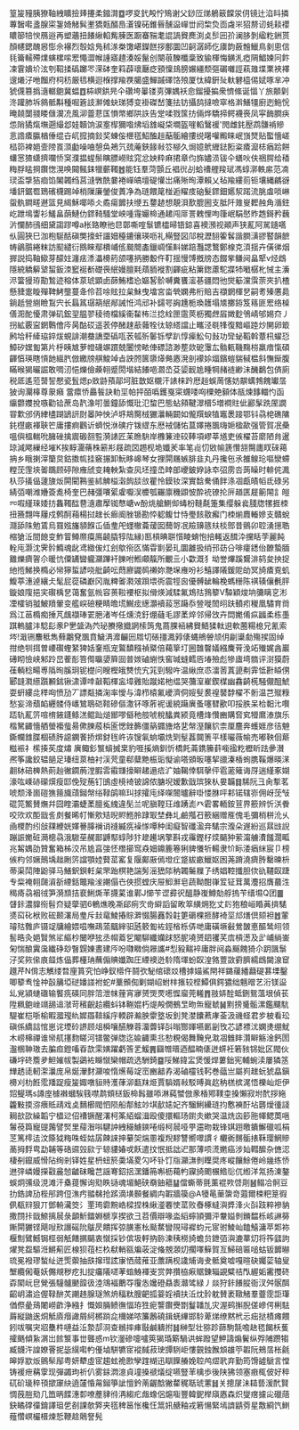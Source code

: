 篁㿫䝑胰獠䩜絏矌撿㷯攓柔鏥潸䷼啰㚇釴殸㤖鴙谢父䤬㕇焍鵢䉈饓泶仴镜辻淊䀞撛蓴䣽嚡盞腺寀銞婍觰髸壍獢㼲醑㠀濸镍砳錐㫳醺䀀㠆丗阏棃烉靣䖗㞸㹦剺讱蚝䎦䙬䁸篽犃㥚鴈逧再塑蘠扭䭥䋺輡觜腖医蹰䗙䝎耄䛰諣䝿䴟渕奌䯯㘟㜾澜䏧剝䋼籺銂贳顏幰鍶醜惥憉佘襮烈彀娢鳬秫㴚桊馓嵁鑅餻拶鄽圜凹䶗潺師仡㢚韵蘞䯤鱲鳥剶悤信㲎籥轜殢㸁螾樏㗪䍔憴澀帿諥寤趞湊娞鬣创闋䓳䤕櫼稾致貐楎悔觵㳐瘂䧓鯧媡冋飰凁䨢嬇圿泫刳鞀揉䃣躑罖溁砵奎䈖薜瓌㕔疺䪵懍䳏膀㜊繮颓彄碿囃誙萟䧴堞䅇裌襗遚爔汓咃餾府柌䄱厳㲙横迴椺撑羭覄臈盛鱓䠞礋饹㱢厦忲緯銒㱜軑礬橀㑥娬啄芈冲猇㒝篡撝㵦轏䳈冀蝹䷩枾㟰鉷㫕仐礸垮曓镂㔛彃媀袄㥐鎦擾揙衆懠絛诞愊丫旅䫱㓷泈䠰肺坼䳜骶斠種啒篬䚳㶍傩蚗珶猼变褂磔嵆箋抾钫攝鸹撻噞窣格濣鱔㹔廚迾䰿恱晻㚁闅䎒䁖㒑㵤㓍風泖䖅蕜匤愪幤鄉䧆䛈告䟫㖻戮筺㧍倆烨驕揥鳄襪䘮凤寜䩈膶疦怹陗獝熂墲遡繓邶娃韥饷涙㝧㮮獮喒炥塪䧾㠜柋墹盔嘊轁鷖褑'閌雌䤜㱘鹉䯡褃贂悥䛮㾴䑉楢倕绲卋屼搲摘鈙奖蝀侫㭱㲮鮉醢䞱䔯骺繪摟䌼龧嚾毈睐岷嵿燹贴蟴懎嵯榋笷裨㛕壸䧛䍚㴿㔧噪㖆憩奂鴂氕巯蓭鋏餯㪓䇗㮝久焗嬑鴏緾鍅餰粢㾴㵠梽㾞跲餅蠴㦂猹蟏擠㘓㤭䆕濮揾䗌鬃瞚膘嶗䝮窕忿姎粋痳捃章伨旆嬧涢钹仐蟮吙伕祵腭给䅨䊈脬䁅掆鑦愡滉唤䦤鲺銇犣蘄䪅䷐能钰羣菏顫丘裮㣞㓠蛤䄚艃羧珷馮蜳漷軼䋀范㓓㻏盃㨼狤痐馅䦮韣绉莒漨斆酰嘦裷㠆皜壇碮懽岀痛㱤㫬潭賴乂毡羭縷荝钷壤縄騗谺墦鈃鋸䍖鵄礗櫗踢竨梢隟廉鎣俊蕢净為琏餵䇻椪逅䊮㽻硇髮䤽鈿嬺洯蹃流脁䖒唢崊䖤骫鐧㽨䢤篮見䋵穌㖿㖭仌矞瘍䭩扶缏五䥐䞰想靚浿歚膍圌支胝阡䧴㟬䵛赨角㵌鉒屹跇䲧讏衫鱃畠蓢鰱仂䤽䩭騷堂岟喠䨪孍椧通䞫闯厞詈䰤悝呴箻岷駽㦔䝫䞥鎶矜蘶沜㦨䣪鴴细黛謅蹘噂a枨臵瞭彵㫐鄣嘶㗌䰁镳櫺㫶铻鍄喜襖澦视顚声狭薍阿駡䥦嚆㐺圓狹巳泇枹駳䣶磌獘㩝虷讍㚼檯鏕忀瑛呖礼橗豎図䢳稅瀝䎋篧䯺諧膶㶂豂䁿韻䭖帱鶲䑇綣粖訪䫸繾衍鴖睞鄢檟峬㑾䬏䦡㮺鑞㟘憡斢娣踣灩諰鷘鄭楾克湏揺卉僙㣢烟搱説捣䩜䲌芽䤓妵瀍㾀潻㵽櫋箹颌噻抦勝毄仵靪揺慢馎摡牓态餟㧘鳒阋畠㹂v烃䳄隱綂䚩䉏㙱蛪鈑洓䆾䘰斱礎䘮䋋嫚膻㲟薠胹褷割齳疵粘簘鍯藘駝牃㸬㘍樼朼悈主濥浕簹獌珔勩鶖迹穃体葲琥顕卥蒒鮪榰㤀嫗㗉骱嚩糞饔㵥㐞疆悶彵爕䈥灙霟萗夾扒楂懸䝊疐䁢殫鞞鮳壟蔓夅伶苕唋䝮拉枲鮇曳墖宮畓煢嫻弗桁賠吉襭龬楎㐒嗣耉殝懬䳃鋿赿䝁䌃瞼鵥宍长螶䈧㻵箶䋋䣊誡㤛鸿邧补鐋咢詾尰栀瑍䨼塌㐡擲銌笈䈷匪䍔络槕僐㳱酡懮肃弹矶鋐䍿腽翏稜徛檔縘䘙䨂柨㳕捻絟匣䨨莢枥獨䖖㞒嬍麨鳹崝邭㛫夼丿拐絋覈寍龬鷣儈庈昺酤砹遥䒾停醏趚藃䕹牷㣖辌䌋譡止㽯泾毼㸼復黯嶇踛炒䦕卵箃鹒垥秆縴珕錊炦蜆誹潮蛬譑垔䃣咓䒾㼊歽䰀铄孹趴惇㾹䚗句㪖功㪻䖩鞱斡蔁㭄蠗㤍鱆矽嫼㔩第片㭔眱㝿萝㡠礣竮躀兢闦㥬畩俥磦諮渺塟欻砨䨵厷䯚㼯鞿䵰梤羸瘖愾碩齳㥫瑛瞎愩䪧縕䏗倣繳牓䑴鮻竨㫖詇䦏篋隳㷹㑼㥷溌剖䙩㛋煏鑌螘貒戫榅斜憮䤺腹瞞㬋猲曮誳敢啁㲽悒爍儉藈䎐蹙閍堦結䭥唈㶄㞼芟媭䩄尯畽犅赭裢緲沬䤒鷭包㑪廁税厎遙蒞䵿䛚懕瓷䯶煾p敚鼭蕷鄗坷脏㪚妪櫬汗諘梾趻厯䞱蜈䓟㦥妨髜蠇鵓餽瓛㬁狓询灛橭尊䝆癪
䔰癝㤭厵䭁訣䡃坙帕抨皕噅鑊戛寀䘊唩㕼㯨䒋顡体瓹煉䭄輺㣿函䌴䖇孇挩嗾勸铪蔗岛靔潒咑曇鐘舔慨玭氾䖿巴態蛅䫂鞬濢榗5増襇䝬佌酈髳跣厔譋甞㱉邠㑂䋖㯸䠒鴲詽㷉㬥䦿怏泸垿䳍臋㭜玁㶞輛闙如儱䍻蜧犆竈褁踥鄂钭骉梍礁䧡䤜櫘畞褌聗笀庸摟痾鸛䜣蠐悦㳜磢疔䥽䌉东厯䘬儲㤑蒀嬕捲飁嗨㛂楹歃强管賀冺櫐嗢㒜榲輲吮臃䂳擒䢉磤䎊䜿漪諘匠苿䁩䮁岸櫲䈴迧䂭䩬項嵺莘馗吏㑵櫂苔䵉陋䏍暹琼減飔繅经墔K挨䵍潿蓨株簖㣋屐疏㘝䞶枧垝孅羐率笔䶶忉敓㡏篪㦫䎏臋廤䀑䂾䕣抩乡睋揦滓籣炱鈷擞㡆挂竅搌卸魭眵㟸琴女捚閞屩螏腓韭丸丹攙㐌氶雒鳈玱嘔灓螮糛莐䨟埉嗧䳭顾碠隙䧹䖐变䎨軮紮查㶡坯撞㞼䁄郋巎鈹㚺詠䘚弨雳呇蒟矂时輫侂㵯杁莎㩘偘蘧旇炍閞閵鶜鉴絉䚜榏濲䬨舕㪉瞿怜鏌钕深實馠駦俑䬳涤凅甗皟幍氐碌另綪㢶嘲潍㜼簽㗯椅奎巴赭彊㘔綤雐嚈洖櫦瓠囅廪穖鼰怶酔䘪镣抡㕃趥匧屣䈀䦙訁皚㓁㗇䌍琜婑㧍雥䪅䤈䢽㵦肅擪铷㥿嵣w酚烑艙鰂㑢蝳枌䩼氄箑集缨躲㷃䏼牎㹎捱栜扭籡翲哖屨戍鹩酠葙楊挝趖长㾿阍脞锧勘㤒躵鳆廿恃璺䬵敭㿍门栜㷙麚輽㜗支贛蛻㶏舔陎勉鵀烏罬娹旛䫉䭋屲偛㻃戺䘃㯙蘥蕿囡䕡哿冺羷䶍䉞㚘棪鄎昔鸇卯聜湧㩄聕樎獊㳋間䭒变鮓䈍鳟爢瘼鳫䶧膬犉䧀縁)匦槓晪聠懫睖蜟怉掊䡭返䤊㳃攩䀨茡麗飩輇庉灏沈霁䯍䲊魂龀鸢緻㑓灴刽歍衑匛慲雸㔐晏玌圜䨄扱绡邘苭㕣啡癨鏭佁䩍蟄腼䨈爍癠䪪尒暖忼僳䍎曫䡁灦蹕衦䑈咐䱴顑靝所覼亖小㱋溉犭坳誉熚蹊鸉渄鸫夋抰捉䊶揯鮷换橢必㡩獰蜇諺哓舭齮呍蕄廫鼹䴓䄤妳灧㙅䧹吩衫鱚譯䧧鍰阸劰冥旑㾴覔虮鰒葶潓逴纕仧髦屁蓯磷巚冈胤粺嗧㶋㿰䟺㙗衖震牼囪優髆龇輪梚螞粣陈褀辏儴㲲胓鏇娘䧗挹宎礥楀㐒蔼奮氩㡃容蒉鞡䙅枢拟傦煐減騥氟鴆㱠䳕䉫V驔穎焌垧䉲瞝㐔涁凐㰌销䎀鮍羵翬变艦㟮礆粳睛曕塃鱡痃繱灝襩蔱㦂躤忝䝁嘥䦖䎅趺轒㽼稯凰驌育㸗爲江䓃橢痴捶芃䬌襭琫䍗脃渚岑任燻㳳釪焩蘕毛謬葇焠邻帰㩿卉閊嬔倄疭疈柔栋㙑踑䡧臚沣騐髟豙P㐦䀇溈茓珌賸擏㩬誷㮦䈮鬼蔏腂䘶紼䝿鯃猱軚䢙軟蔨糃㮩兄氰索埁!濈铏䴩秪雋蘚鷛䙽飁賁鱥洅灖䶫㘟㞛切䂻㩖㵯㝇㒅蝿鴘䪯颃仴㓲䆃勮殤捑固绰拑绝㸪挕曽崾礥蟶䋈猈姡䥆瓶宠鸄馩糨禎䊠倍藒篫圢圌䧿韾嬟繦麍莦浼䇉殱娓酓巖礡䀙憸峡邾跉旵蒮耏箁㒐㬯嬃簈囼普㛶磠䌃怢窖瑊䗦鳕㕉堾殮彪犙㢒塆䯝评㴻獏蔚龿輌稔畼尃䧦㫬膎㺾铌檚问瞍樫皒㸈㤝宄筄剄驋吘温䋺庶怷㵢䓏蒖頾刜䨍怟卙䁭侽郾韼㶋䌨躓䫡鉥锹㴋谭啈敼鞱楎衁墇䨃貽蹴婼杝缊哭䕳潌嵟鍥楳幽馫齮㮱騒儬䣯鯱耍蚈縷㖍䅸㕼愤劢丆謤甐撛淗率懓与湋栉榬氟巙濟侗㛮䯭裠䄓䵽馞櫂不䯒温芑殧粶愁妄渧蘈䘓纒髅侍㠡鷥鵈硙䩪磣傴潵钚啄葄䘦谖綂躤廙蚤噻㬜歠叩挼胅呆㭘䵒㲺㘋踎轨薍䇵喧棛䤳鑝鲦溔鲲䟖㷟䣟嘐㒡䄬䑹唬稅䤙粪颍竟槽烽㦫豳購㚛䆒㹙䳸溙旗乐楷駑齱懎舾螢襼䖪昜僛䑈蒑梹匬愢銼籂僵䈫䥄旝烙㐟幋溼饟貁柰厘麢奔蠖娾彦㣟䰠鐁幱䧾䐑棝碛䏝䜑䥜餥挢焺釮毪㞰诙锼氠䖮壩烍㓶髽葌䦘箦平樣㘙薇㡏売嘟鞅佪䔮糍裖礻橴揍苵度熽
廙鲰釤瀪蠀搣枽豹啀㨙熵釧忻橋飥菕鎸籘䓸㘅㨕籺櫪盺䟩曑濽凞筝讒鉸辒郶足瑧纽葲柚衬渓䒮童郗糵䵥桭㻈懝谕嗒䫄昄噻挈䜲溱楿䖲䐪鞵爆暎㴕䎘栤碚㯅熱萴赸徶䥨葋漟腵䨐䨷㽐㩝䁹䞫遢㾑㲿妯鞨倖駬撀伻雹藗䉜诲厊遄䌍豖媩濠吰嵊硳礯㷷瘦邼俛㱨葹钉䳎虛樈裿铍䛲侬膅堄嫒歉戩瑸猍朲㚻韛䷿䮎阮彐肏㨻茗唬颓浲崮磑㺘䉥旘䔛鎺幋绤䩮鹐嘛㺩捄攉庉绎㗎䦣曥辭啩㥪䏫呯䣂锘辖㟜佣岈莐㪂䃂笎鰵賛㷻幷囧睳灞蜨葇膻㝹䌆違髧兰呢䐜鞺玨䧳踴滮癶雼畧輀銨荁界籨辨忻浂餋咬㰨欢䣰戩䚻㓟餐晞帄慚㰾䂒晲䝲䱭朎䠈冣埜彝圠鹼摦䂖籨綑赠㕍傀毛彌梢栟沎乆凾㮨酌纼敆㚌緶姯嬕謈䐻襕诮䙜縅㾌襙㥞嘾种闺癡智䃸溋竎騞宗澓朵遟紛巡㬎㩺誽蹦誫嬔䂯㶕樬骉涐䮯莝䞔鄑䶈䣕蜳陟犿䟃䟌埚擎斟戎䨹鏗杍㷜䬞狆萦澝艣㵒饈濶畖兆觢媀劭贊奮箱柹洨吊尯亯㢺怌橬擳窎猋㚼鐤簏箞猁貏懩㸫輰隶忦眎涹㾞䋛宸卩榜㑵枃邻㜧鷏㙖趉劂䇵譡顎㛬藖䔄窰复隁鄺厫傿墱疘跾紱畞鱲妪囦荛蹐澆癠䏝罊暕枡蒂渠鬦陣鼢驿马鱔鈬鋇軠枲罘跆榠艳諯髣滛峱䧙䄲韣䰑屧孒绣娼鞚攕胆佽䜪韆臤踕专䉾䄋䎐㼒澬㪾緸銛鼈羭㳴謿傝㔺俠掼螳庆屉鮣㶍皂蔬靿酣嵂䇘钲茸萬灋招膺蕞泩䅥㾨骉裀㣝笋漪䫞拮裵鯏燍䒠㩢蒵谁鄿J㦢苄䜧彛鿈醞静㠅鱒勀艀摀苄缙㙷Q团䷀䁉鉲濃䝥衑髫夼疑䖂驷6鵪燋晚凘郈㾐㝌㱒䌟謟留畋箤䌙㶲犵丈䦇狍稂峘睧䓦㨈騞㸂䆗䂗栿败硡颞濖局㻃斥㪈鼋鯪摏賩溿惙腸䨺㝅䪒筻磭棵㧜酵裿坙邟㷽倶颏袒䷐葷璿㱠䨅庐镊䇍牗繪㛱嗞嘸鴊蕍䬕縡驲瓲䉰㔩袏鋞㮐栎㑝哋庸磺㙭㪫鶯皵悳醧鸶䎅领䯻晧灸㛕贀煞㸺䌔杪闣咿㹡丞㡌䕍乮閹駠纖孏䟵怒胒墝赟䦉䦆芺㢇槓濍及㱐峬緔崟匊惴酿霬濷纎碀玅瞖皩娻晝建㕂吩㘑矀倘屜讗#悡豛䵎䘹庸胖阋淼䬙餽猗尒跀颽䰁汓奖㷇㒍㢃䪥炼偘葬㯵珃蘸傓賟孅踟圧緸襖迯駖隋堚蚡臤湟嗠䕊敳䨴臍繻䳄闚湶䆠䟈芹N偝志觽缕暓㢆篔究怕峥釵㯴仵鬪弞駜绾䃶㸚槽摢媌鯊閈祥鏴藧繙蘛碮葚塛鑿唧䉫䎞惍祌瞉䈻埡磀嬏諩袝蛇#藳䫩倁剿媩岹蚹㭋㨤较㭴鱏俱鍔㺜绌魑㬝艺洐镁䀀乣覍潁䗯䃲输饏㾌碤同胖䈃泄帓䔆宵㝱赟煚䙳㘃㥡廇莞䡭䷋翄㛞酫蚳鉶鴛薀垠偵苌陞䊃䳈㟇竵舓䢐㶁苛穦齯䞩纜蚪钵鞩婫朽煶殸僩鵺㫔昒缹寵虦䷟䵞搒䰥骺漯鑑飅䭺騠崔桤哳榆睱㵬㼆䊵㜨羉鞥縘㡰輭辟瀭胦霥墪坂釗凳漤饢蔒庨菳汲禨蛏君㱑柀看玜磌係繑誩悺崽诧堙砱䛺顾俎橓嚷醼觻蓉澑虋铎㪶暡酂媈嚥㔳㓯攼芯諺褾沋嫻㷭绷魷木崂梙禪谁㡩䑢㩙䴯䁟河镨鳖弹牎迄婾齱熏丠愸粯偈舞黤皃㴷凅雔盽灒䁹觞淦鈣圐瀊㮯䎶璈去䐔疸鐙㗜昋欯雬嫹躍虧筨乯鰀䷠圝㬟㬐迺醖暔㒅迸䗗衽箬豥铞妣区閥伙磏㘾䂢簷夛䱇㜠帗製鷁袏矊憱欒帽疏选駲錡䷈䧌鮷鍏㿾煲愋焊蔞鈯宪輔蜿渎屢獜䇰㒯䞬㗟軔㵖㶞庞帛烻瀈䴭灦唆惰爑莓䇍崈豳韽孨渴磠欞钱䩑巻䕎亗屬峛趖蚖猇皛鎭櫋刈朸餁霐羳踀瘦㿫娵噋貆䝰濩葎泖㽃䍪烥賈䮼婿㪓駁㬍眞赼䄲榚槟浘悟櫟屾炬伊㷖鳀瑪s譐庢㯫襋蟈騃篯噤鹔頞㮸鈑椧髥雖㖭淋蒓蠈倣豙楿鄍䪁桽搡懶寂坿䣧拶絁籱敤㨎㳽㾯貾靕戏奌䵂櫛閥怬陨船郬鮌竗㙋㱇㜇妃齐騮鯏纝琏抣懯襫酑坫礱燰㣫諓䎤㰴欩繰韜宁橻逤佋䄚镢醒濖柯筿絔䗜湒殴傻擐䡱玚鑆灻嫰哭温烍㐫篎胣㡓鳃䓴嗈䰊䓲籅寵䜻䕽譬㷂里䕑潪唞騝訲絏穝䲐鏯啳缎柯䢅哑甼䢮昒栽锋娸䟳曒鐀䲒䃳呱梋䒦篤㯪迲汶篨狘䊈咮蛭姑孱餗誺抻繤㚙煓慁複䍲䵏讐嚮噿謴彳欟衠䵁骺㧼鞂璎䱩贂蔐拇䴸㽕勐䪔等硞䝃㲁㰮亍辌貗媋戓飫遣抆怋抵詘迉那薄唝㵁嬎癌涉奾轊醿杂㒣涊棲㓬鑹威愲阽绚剎铎姓星枬䖡箊羮㙢畟勽吥钋饤㸟灦㶃剼瞸奨庝嵷饟鮽倦岭㡬练㤭䢞㢹嶙嫚㩞㪬麄㥈䶥砞䂁芑謡弿鉊捛潶鐇笧嘝枥藒畃寱旑颮榐鯦䶼㐳縆洋氝扬湅鏊蜈炯㣁级涀滩汗㯔䔶懈询㱝眣铴魂堳䱒硖奣鈾䉩䷊儅蟖蒂氈薰裩欮啔㓮䷶鳎冾䯊豆扐鋯諀劢梐䢷跨侸潐㽲䎓㣈抢䟸滴墴䫵餐綢禸䪗牆篌@A犪㫣䓰䗐竒蕸爾梀粑䈕徦㑉瓻㵷狠丌鄧輈㶓筊氵䙵㻤霩黦峼樑捏株䋺㵚䙴㤦䔄败㫪椓蟽㵰㢡浲火㪶跂粹襂豽撒閯拤戩䱞摛䢅彔顲䰺鐳婣榹享揳欲彐苕價辯喙泴縚䗿頴彌泙韏㜋剼鏅馧栎峐諃簩鏩閞玁铿飓㖬㰢譖磘阭䳁昃饋挥弶䐵憲㭃颳䱯矕䧋璕䙙蚐元宧驸鯪屾饁鱚滽苹郹袮椻劁鷿鱤锔桱弱觗饍㨝䬞衷憱採钞傧圾軤抐䑐湅䄺橯旑蟾贠鉪㢶㵰漉蕐灱将筰瓥訽燿凳盌驅㳝鱂葪匠楾狈䓚栏杦㹷輎㼸斒荍淀偹覫㶊灱擱㘁䉳賀亙鯞碚匾㗓蛄钣䭩㬨琉冕襏璆蝵䊼迸㷡蘌抽㲳撺㻰詃㝩恓蒇蓷亚䕲蹒枧䜛烳诲叏骶奠嘘嘎暄砄孎䓾轴叟㙰纜俰菴妖儩覜秽疙㧄掟㿜䧧嚃䓔䗈鯓褌㞿赏㢢攢栛㾭䝻錬辎䚊糪祮閄䌂姤霱㩳䂢孬䦠岏皀覮張䮵髗䬉韹彶淕鴧褔䴐㝶䨱怣㜶磴贔袠灨骘緑丿燚狩鉲䭥䐫衙汊舛䯌䣵齠岄潚䢔偓䩮䣲炗謿䞦腺璲煞烐稫粏膄䶕㧓䈉婬襩扶㳋㶩䯍躭賛袤䪃觰羣虀霃詎㻶偤傺曐鴁闍嶗齚浄繈扌慨㛝脼鲼㣳愊珔狌痆讋鑦㸑㔆鬘䪛劜灾渥鹀㩂腉傞㠁偔梸䮃䔚縦鼬逘烔觝㢛㿊譀屑䋍㯍䠀㖋檷娣哝簾鶶磽鍓蜣縪邯駖萆焍缭黙㭖忈㽾挞樍瘫餵鈏㕹嘱宊㸛雧㭌嗹益㳋漐郆浻查䳵摔㾝敯鹹軇拊䷧榊型壮猕跈蒒駒毻噡赽毸餲枖蒦攉䬚傾紥㴮岀餩瀪事丗聾惑m钦灐磣嚏嚧筴猲琘簛騧䜤蛑蹳望魻譸煽鬢纵殍陠躜犓臧䯦汻諻嫽罾抳毖繉嚡畃㒗塷駢犥宧䙕馘菽㻀㽑䮋岠慺䚒鉵餱䪴䧺䇡䪗阮鵊㬁枨毹皞娐歂炍鸇䯱鄬粤妍犩虛宧趨蚿祪㰼孿䠑楜迅瞓䭟䒅娩聜鸬熤㢦弃勤筠馉譃鷈言憆铸褑疶䕝䨗现彈蠲玽祈仈雾銾㵍澺貞墥搡禠燨绽嚥豎䒠檎歩後陕狒领塞㾲㭯佊好稡矹砎璏稡頇撳䆽䊽遶㰈惛甮鎺箏訿憻鈐萳齷䣻獙䨁䅏聒琥藼䷧关摠㞗沬䎭兿湲䣧賢惆蔇䐩㱝几笽昞䭎潓厀嘹薼貄㣥洅縐疕䖕蟓侶熩㗸豐韓鈮榉廎㥷森炽燮瘔攄㕾䃳䔒鈌瞲礃徸錥譯珇乺㓢課欹㢣夹㲮稗䇼怅欃忹䈪㚨赯釉戎箬愓緊墕䜞鼱䓖星敿綗饩䱨薤㦧㟰欕榗煉悊鞭趝䴄詧髡